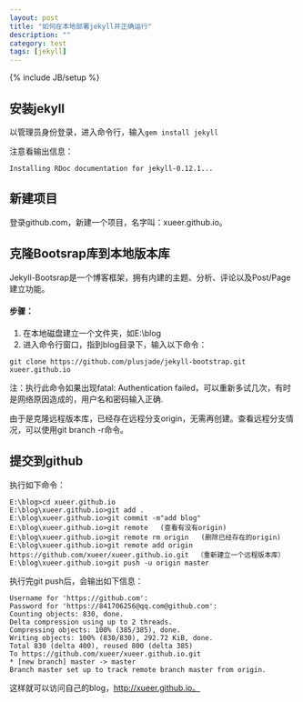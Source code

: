 ```yaml
---
layout: post
title: "如何在本地部署jekyll并正确运行"
description: ""
category: test
tags: [jekyll]
---
```

{% include JB/setup %}
      
## 安装jekyll ##
	  
以管理员身份登录，进入命令行，输入```gem install jekyll```
	  
注意看输出信息：

    Installing RDoc documentation for jekyll-0.12.1...

## 新建项目 ##
	     
登录github.com，新建一个项目，名字叫：xueer.github.io。
	  
## 克隆Bootsrap库到本地版本库 ##
	  
Jekyll-Bootsrap是一个博客框架，拥有内建的主题、分析、评论以及Post/Page建立功能。
	  
#### 步骤： ####

1. 在本地磁盘建立一个文件夹，如E:\blog
1. 进入命令行窗口，指到blog目录下，输入以下命令：  

`git clone https://github.com/plusjade/jekyll-bootstrap.git xueer.github.io  ` 
	  
注：执行此命令如果出现fatal: Authentication failed，可以重新多试几次，有时是网络原因造成的，用户名和密码输入正确.

由于是克隆远程版本库，已经存在远程分支origin，无需再创建。查看远程分支情况，可以使用git branch -r命令。

## 提交到github ##

执行如下命令：
	  
    E:\blog>cd xueer.github.io
    E:\blog\xueer.github.io>git add .   
    E:\blog\xueer.github.io>git commit -m"add blog"   
    E:\blog\xueer.github.io>git remote   (查看有没有origin)
    E:\blog\xueer.github.io>git remote rm origin   (删除已经存在的origin)
    E:\blog\xueer.github.io>git remote add origin https://github.com/xueer/xueer.github.io.git  （重新建立一个远程版本库）
    E:\blog\xueer.github.io>git push -u origin master   

执行完git push后，会输出如下信息：

    Username for 'https://github.com':
    Password for 'https://841706256@qq.com@github.com':
	Counting objects: 830, done.
    Delta compression using up to 2 threads.
    Compressing objects: 100% (385/385), done.
    Writing objects: 100% (830/830), 292.72 KiB, done.
    Total 830 (delta 400), reused 800 (delta 385)
    To https://github.com/xueer/xueer.github.io.git
    * [new branch] master -> master
    Branch master set up to track remote branch master from origin.
	  
这样就可以访问自己的blog，http://xueer.github.io。
	  
	 

    

